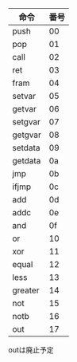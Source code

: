 | 命令 | 番号 |
| -- | -- |
| push | 00 |
| pop | 01 |
| call | 02 |
| ret | 03 |
| fram | 04 |
| setvar | 05 |
| getvar | 06 |
| setgvar | 07 |
| getgvar | 08 |
| setdata | 09 |
| getdata | 0a |
| jmp | 0b |
| ifjmp | 0c |
| add | 0d |
| addc | 0e |
| and | 0f |
| or | 10 |
| xor | 11 |
| equal | 12 |
| less | 13 |
| greater | 14 |
| not | 15 |
| notb | 16 |
| out | 17 |

outは廃止予定